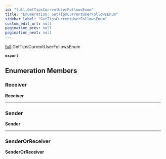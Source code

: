 ```yaml
---
id: "full.GetTipsCurrentUserFollowsEnum"
title: "Enumeration: GetTipsCurrentUserFollowsEnum"
sidebar_label: "GetTipsCurrentUserFollowsEnum"
custom_edit_url: null
pagination_prev: null
pagination_next: null
---
```


[full](../namespaces/full.md).GetTipsCurrentUserFollowsEnum

**`export`**

## Enumeration Members

### Receiver

 **Receiver**

___

### Sender

 **Sender**

___

### SenderOrReceiver

 **SenderOrReceiver**
